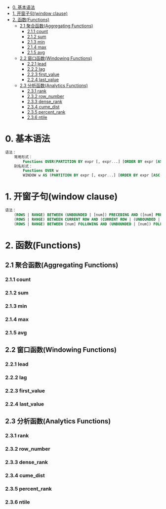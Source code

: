 <!-- TOC  -->
- [0. 基本语法](#0-基本语法)
- [1. 开窗子句(window clause)](#1-开窗子句window-clause)
- [2. 函数(Functions)](#2-函数functions)
    - [2.1 聚合函数(Aggregating Functions)](#21-聚合函数aggregating-functions)
        - [2.1.1 count](#211-count)
        - [2.1.2 sum](#212-sum)
        - [2.1.3 min](#213-min)
        - [2.1.4 max](#214-max)
        - [2.1.5 avg](#215-avg)
    - [2.2 窗口函数(Windowing Functions)](#22-窗口函数windowing-functions)
        - [2.2.1 lead](#221-lead)
        - [2.2.2 lag](#222-lag)
        - [2.2.3 first\_value](#223-first_value)
        - [2.2.4 last\_value](#224-last_value)
    - [2.3 分析函数(Analytics Functions)](#23-分析函数analytics-functions)
        - [2.3.1 rank](#231-rank)
        - [2.3.2 row\_number](#232-row_number)
        - [2.3.3 dense\_rank](#233-dense_rank)
        - [2.3.4 cume\_dist](#234-cume_dist)
        - [2.3.5 percent\_rank](#235-percent_rank)
        - [2.3.6 ntile](#236-ntile)
<!-- /TOC -->
# 0. 基本语法
```sql
语法：
    常用形式：
        Functions OVER(PARTITION BY expr [, expr...] [ORDER BY expr [ASC|DESC]] [window clause])
    别名形式：
        Functions OVER w
        WINDOW w AS (PARTITION BY expr [, expr...] [ORDER BY expr [ASC|DESC]] [window clause])
```
# 1. 开窗子句(window clause)
```sql
语法：
    (ROWS | RANGE) BETWEEN (UNBOUNDED | [num]) PRECEDING AND ([num] PRECEDING | CURRENT ROW | (UNBOUNDED | [num]) FOLLOWING)
    (ROWS | RANGE) BETWEEN CURRENT ROW AND (CURRENT ROW | (UNBOUNDED | [num]) FOLLOWING)
    (ROWS | RANGE) BETWEEN [num] FOLLOWING AND (UNBOUNDED | [num]) FOLLOWING
```
# 2. 函数(Functions)
## 2.1 聚合函数(Aggregating Functions)
### 2.1.1 count
### 2.1.2 sum
### 2.1.3 min
### 2.1.4 max
### 2.1.5 avg
## 2.2 窗口函数(Windowing Functions)
### 2.2.1 lead
### 2.2.2 lag
### 2.2.3 first_value
### 2.2.4 last_value
## 2.3 分析函数(Analytics Functions)
### 2.3.1 rank
### 2.3.2 row_number
### 2.3.3 dense_rank
### 2.3.4 cume_dist
### 2.3.5 percent_rank
### 2.3.6 ntile